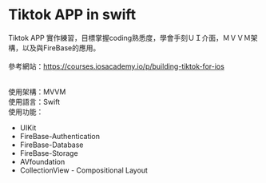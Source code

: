 Tiktok APP in swift
===

Tiktok APP 實作練習，目標掌握coding熟悉度，學會手刻ＵＩ介面，ＭＶＶＭ架構，以及與FireBase的應用。</br>
 </br>
參考網站：https://courses.iosacademy.io/p/building-tiktok-for-ios </br>
 </br>
 
使用架構：MVVM </br>
使用語言：Swift </br>
使用功能：</br>
* UIKit</br>
* FireBase-Authentication</br>
* FireBase-Database</br>
* FireBase-Storage</br>
* AVfoundation</br>
* CollectionView - Compositional Layout </br>
